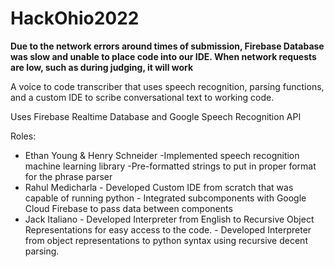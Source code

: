 # HackOhio2022

**Due to the network errors around times of submission, Firebase Database was slow and unable to place code into our IDE. When network requests are low, such as during judging, it will work** 

A voice to code transcriber that uses speech recognition, parsing functions, and a custom IDE to scribe conversational text to working code.

Uses Firebase Realtime Database and Google Speech Recognition API

Roles:
  - Ethan Young & Henry Schneider
         -Implemented speech recognition machine learning library
         -Pre-formatted strings to put in proper format for the phrase parser
  - Rahul Medicharla
         - Developed Custom IDE from scratch that was capable of running python
         - Integrated subcomponents with Google Cloud Firebase to pass data between components
  - Jack Italiano
         - Developed Interpreter from English to Recursive Object Representations for easy access to the code.
         - Developed Interpreter from object representations to python syntax using recursive decent parsing.
